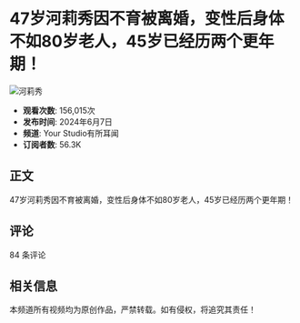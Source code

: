 # 47岁河莉秀因不育被离婚，变性后身体不如80岁老人，45岁已经历两个更年期！

![河莉秀](https://yt3.ggpht.com/ytc/AIdro_k5eUil889rTVnrje9dTjoDcAZClY8fvyxMuL3sH9jynnA=s48-c-k-c0x00ffffff-no-rj)

- **观看次数**: 156,015次
- **发布时间**: 2024年6月7日
- **频道**: Your Studio有所耳闻
- **订阅者数**: 56.3K

## 正文

47岁河莉秀因不育被离婚，变性后身体不如80岁老人，45岁已经历两个更年期！

## 评论
84 条评论

## 相关信息
本频道所有视频均为原创作品，严禁转载。如有侵权，将追究其责任！
